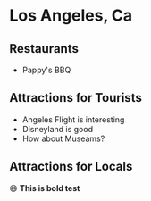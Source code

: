 # Los Angeles, Ca

## Restaurants

- Pappy's BBQ

## Attractions for Tourists

- Angeles Flight is interesting
- Disneyland is good
- How about Museams?

## Attractions for Locals

:smile: **This is bold test**
